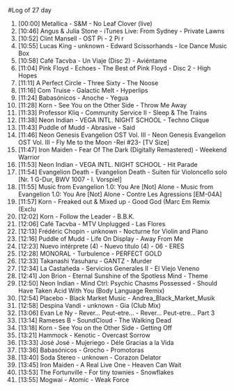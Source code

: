 #Log of 27 day

1. [00:00] Metallica - S&M - No Leaf Clover (live)
1. [10:46] Angus & Julia Stone - iTunes Live: From Sydney - Private Lawns
1. [10:52] Clint Mansell - OST Pi - 2 Pi r
1. [10:55] Lucas King - unknown - Edward Scissorhands - Ice Dance Music Box
1. [10:58] Café Tacvba - Un Viaje (Disc 2) - Aviéntame
1. [11:04] Pink Floyd - Echoes - The Best of Pink Floyd - Disc 2 - High Hopes
1. [11:11] A Perfect Circle - Three Sixty - The Noose
1. [11:16] Com Truise - Galactic Melt - Hyperlips
1. [11:24] Babasónicos - Anoche - Yegua
1. [11:28] Korn - See You on the Other Side - Throw Me Away
1. [11:33] Professor Kliq - Community Service II - Sleep & The Trains
1. [11:38] Neon Indian - VEGA INTL. NIGHT SCHOOL - Techno Clique
1. [11:43] Puddle of Mudd - Abrasive - Said
1. [11:46] Neon Genesis Evangelion OST Vol. III - Neon Genesis Evangelion OST Vol. III - Fly Me to the Moon -Rei #23- [TV Size]
1. [11:47] Iron Maiden - Fear Of The Dark (Digitally Remastered) - Weekend Warrior
1. [11:53] Neon Indian - VEGA INTL. NIGHT SCHOOL - Hit Parade
1. [11:54] Evangelion Death - Evangelion Death - Suiten für Violoncello solo [Nr. 1 G-Dur, BWV 1007 - I. Vorspiel]
1. [11:55] Music from Evangelion 1.0: You Are [Not] Alone - Music from Evangelion 1.0: You Are [Not] Alone - Contre Les Agressions [EM-04A]
1. [11:57] Korn - Freaked out & Mixed up - Good God (Marc Em Remix (Exclu
1. [12:02] Korn - Follow the Leader - B.B.K.
1. [12:06] Café Tacvba - MTV Unplugged - Las Flores
1. [12:13] Frédéric Chopin - unknown - Nocturne for Violin and Piano
1. [12:16] Puddle of Mudd - Life On Display - Away From Me
1. [12:23] Nuevo intérprete (4) - Nuevo título (4) - 06 - ERES
1. [12:28] MONORAL - Turbulence - PERFECT GOLD
1. [12:33] Takanashi Yasuharu - GANTZ - Murder
1. [12:34] La Castañeda - Servicios Generales II - El Viejo Veneno
1. [12:41] Jon Brion - Eternal Sunshine of the Spotless Mind - Theme
1. [12:50] Neon Indian - Mind Ctrl: Psychic Chasms Possessed - Should Have Taken Acid With You (Body Language Remix)
1. [12:54] Placebo - Black Market Music - Andrea_Black_Market_Musik
1. [12:58] Despina Vandi - unknown - Gia (Club Mix)
1. [13:06] Evan Le Ny - Rever... Peut-etre... - Rever... Peut-etre... Part 3
1. [13:14] Rameses B - SoundCloud - The Walking Dead
1. [13:18] Korn - See You on the Other Side - Getting Off
1. [13:21] Hammock - Kenotic - Overcast Sorrow
1. [13:33] José José - Mujeriego - Déle Gracias a la Vida
1. [13:36] Babasónicos - Grocho - Promotoras
1. [13:40] Soda Stereo - unknown - Corazon Delator
1. [13:45] Iron Maiden - A Real Live One - Heaven Can Wait
1. [13:53] The Fortunville - For tiny townies - Snowflakes
1. [13:55] Mogwai - Atomic - Weak Force
